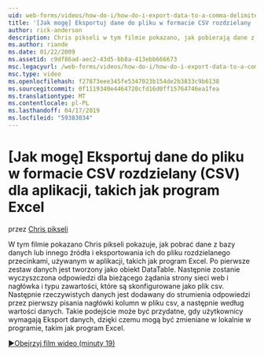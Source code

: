 ```yaml
---
uid: web-forms/videos/how-do-i/how-do-i-export-data-to-a-comma-delimited-csv-file-for-an-application-like-excel
title: '[Jak mogę] Eksportuj dane do pliku w formacie CSV rozdzielany (CSV) dla aplikacji, takich jak program Excel | Dokumentacja firmy Microsoft'
author: rick-anderson
description: Chris pikseli w tym filmie pokazano, jak pobierają dane z bazy danych lub innego źródła i eksportowania ich do plik rozdzielany przecinkami, które mogą być używane w li aplikacji...
ms.author: riande
ms.date: 01/22/2009
ms.assetid: c9df86ad-aec2-43d5-bb8a-413ebb666673
msc.legacyurl: /web-forms/videos/how-do-i/how-do-i-export-data-to-a-comma-delimited-csv-file-for-an-application-like-excel
msc.type: video
ms.openlocfilehash: f27873eee345fe5347023b154de2b3833c9b6138
ms.sourcegitcommit: 0f1119340e4464720cfd16d0ff15764746ea1fea
ms.translationtype: MT
ms.contentlocale: pl-PL
ms.lasthandoff: 04/17/2019
ms.locfileid: "59383034"
---
```

# <a name="how-do-i-export-data-to-a-comma-delimited-csv-file-for-an-application-like-excel"></a>[Jak mogę] Eksportuj dane do pliku w formacie CSV rozdzielany (CSV) dla aplikacji, takich jak program Excel

przez [Chris pikseli](https://twitter.com/chrispels)

W tym filmie pokazano Chris pikseli pokazuje, jak pobrać dane z bazy danych lub innego źródła i eksportowania ich do pliku rozdzielanego przecinkami, używanym w aplikacji, takich jak program Excel. Po pierwsze zestaw danych jest tworzony jako obiekt DataTable. Następnie zostanie wyczyszczona odpowiedzi dla bieżącego żądania strony sieci web i nagłówka i typu zawartości, które są skonfigurowane jako plik csv. Następnie rzeczywistych danych jest dodawany do strumienia odpowiedzi przez pierwszy pisania nagłówki kolumn w pliku csv, a następnie według wartości danych. Takie podejście może być przydatne, gdy użytkownicy wymagają Eksport danych, dzięki czemu mogą być zmieniane w lokalnie w programie, takim jak program Excel.

[&#9654;Obejrzyj film wideo (minuty 19)](https://channel9.msdn.com/Blogs/ASP-NET-Site-Videos/how-do-i-export-data-to-a-comma-delimited-csv-file-for-an-application-like-excel)
